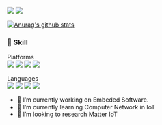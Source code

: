 
<a href="https://ing03201.github.io/" target="_blank"><img src="https://img.shields.io/badge/BLOG-grey?style=flat-square&logo=GitHub Pages&logoColor=222222"/></a>
<a href="https://ing03201.gmail.com/" target="_blank"><img src="https://img.shields.io/badge/Gmail-red?style=flat-square&logo=gmail&logoColor=white"/></a>  

[![Anurag's github stats](https://github-readme-stats.vercel.app/api?username=ing03201&show_icons=true)](https://github.com/anuraghazra/github-readme-stats)

### 💪 Skill
Platforms  
<a  target="_blank"><img src="https://img.shields.io/badge/ROS-22314E?style=flat-square&logo=ROS&logoColor=white"/></a>
<a  target="_blank"><img src="https://img.shields.io/badge/Embeded Linux-FCC624?style=flat-square&logo=Linux&logoColor=white"/></a>
<a  target="_blank"><img src="https://img.shields.io/badge/AOSP-3DDC84?style=flat-square&logo=Android&logoColor=white"/></a>
<a  target="_blank"><img src="https://img.shields.io/badge/tensorflow-FF6F00?style=flat-square&logo=TensorFlow&logoColor=white"/></a>  

Languages  
<a  target="_blank"><img src="https://img.shields.io/badge/rust-000000?style=flat-square&logo=Rust&logoColor=white"/></a>
<a  target="_blank"><img src="https://img.shields.io/badge/C-A8B9CC?style=flat-square&logo=C&logoColor=white"/></a>
<a  target="_blank"><img src="https://img.shields.io/badge/C++-00599C?style=flat-square&logo=C%2B%2B&logoColor=white"/></a>
<a  target="_blank"><img src="https://img.shields.io/badge/Python-3776AB?style=flat-square&logo=Python&logoColor=white"/></a>
- 🔭 I’m currently working on Embeded Software.
- 🌱 I’m currently learning Computer Network in IoT
- 🤔 I’m looking to research Matter IoT
